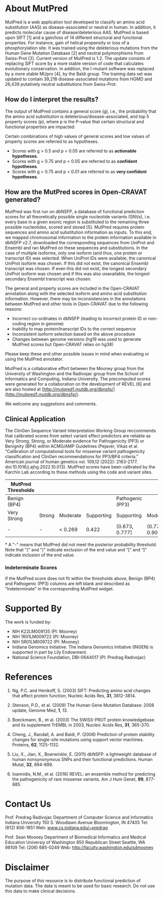 # About MutPred

MutPred is a web application tool developed to classify an amino acid substitution (AAS) as disease-associated or neutral in human. In addition, it predicts molecular cause of disease/deleterious AAS. MutPred is based upon SIFT [1] and a gain/loss of 14 different structural and functional properties. For instance, gain of helical propensity or loss of a phosphorylation site. It was trained using the deleterious mutations from the Human Gene Mutation Database [2] and neutral polymorphisms from Swiss-Prot [3]. Current version of MutPred is 1.2. The update consists of replacing SIFT score by a more stable version of code that calculates evolutionary conservation. In addition, the I-mutant software was replaced by a more stable MUpro [4], by the Baldi group. The training data set was updated to contain 39,218 disease-associated mutations from HGMD and 26,439 putatively neutral substitutions from Swiss-Prot. 

## How do I interpret the results? 
The output of MutPred contains a general score (g), i.e., the probability that the amino acid substitution is deleterious/disease-associated, and top 5 property scores (p), where p is the P-value that certain structural and functional properties are impacted. 

Certain combinations of high values of general scores and low values of property scores are referred to as hypotheses.

- Scores with g > 0.5 and p < 0.05 are referred to as **actionable hypotheses**.
- Scores with g > 0.75 and p < 0.05 are referred to as **confident hypotheses**.
- Scores with g > 0.75 and p < 0.01 are referred to as **very confident hypotheses**.

## How are the MutPred scores in Open-CRAVAT generated?
MutPred was first run on dbNSFP, a database of functional prediction scores for all theoretically possible single nucleotide variants (SNVs), i.e. every base in a given exonic region is substituted to the remaining three possible nucleotides, scored and stored [5]. MutPred requires protein sequences and amino acid substitution information as inputs. To this end, we mapped chromosomal information to the protein information available in dbNSFP v2.7, downloaded the corresponding sequences from UniProt and Ensembl and ran MutPred on these sequences and substitutions. In the case of multiple isoforms, only one isoform (and thus, one protein or transcript ID) was selected. When UniProt IDs were available, the canonical UniProt isoform was chosen. If this did not exist, the canonical Ensembl transcript was chosen. If even this did not exist, the longest secondary UniProt isoform was chosen and if this was also unavailable, the longest secondary Ensembl transcript was chosen.

The general and property scores are included in the Open-CRAVAT annotation along with the selected isoform and amino acid substitution information. However, there may be inconsistencies in the annotations between MutPred and other tools in Open-CRAVAT due to the following reasons:

- Incorrect co-ordinates in dbNSFP (leading to incorrect protein ID or non-coding region in genome)
- Inability to map protein/transcript IDs to the correct sequence
- Inconsistent isoform selection based on the above procedure
- Changes between genome versions (hg19 was used to generate MutPred scores but Open-CRAVAT relies on hg38)

Please keep these and other possible issues in mind when evaluating or using the MutPred annotator.

MutPred is a collaborative effort between the Mooney group from the University of Washington and the Radivojac group from the School of Informatics and Computing, Indiana University. The precomputed scores were generated for a collaboration on the development of REVEL [6] and are also hosted at [http://mutpred1.mutdb.org/dbnsfp/](http://mutpred1.mutdb.org/dbnsfp/).

We welcome any suggestions and comments.


## Clinical Application

 The ClinGen Sequence Variant Interpretation Working Group reccommends that calibrated scores from select variant effect predictors are reliable as Very Strong, Strong, or Moderate evidence for Pathogenicity (PP3) or Benignity (BP4) within ACMG/AMP Guidelines (Pejaver, Vikas et al. “Calibration of computational tools for missense variant pathogenicity classification and ClinGen recommendations for PP3/BP4 criteria.” American journal of human genetics vol. 109,12 (2022): 2163-2177. doi:10.1016/j.ajhg.2022.10.013). MutPred scores have been calbrated by the Karchin Lab according to these methods using the code and variant sites.

 | MutPred Thresholds |        |          |            |                  |                |         |             |
 |--------------------|--------|----------|------------|------------------|----------------|---------|-------------|
 | Benign (BP4)       |        |          |            | Pathogenic (PP3) |                |         |             |
 | Very Strong        | Strong | Moderate | Supporting | Supporting       | Moderate       | Strong  | Very Strong |
 | -                  | -      | < 0.269  | 0.422      | (0.673, 0.777]   | (0.777, 0.905] | > 0.905 | -           |


 \* A "-" means that MutPred did not meet the posterior probability threshold. Note that "(" and ")" indicate exclusion of the end value and “[” and “]” indicate inclusion of the end value.

 ### Indeterminate Scores

 If the MutPred score does not fit within the thresholds above, Benign (BP4) and Pathogenic (PP3) columns are left blank and described as "Indeterminate" in the corresponding MutPred widget.


# Supported By

The work is funded by:
- NIH K22LM009135 (PI: Mooney)
- NIH 1R01LM009722 (PI: Mooney)
- NIH 5R01LM009722 (PI: Mooney)
- Indiana Genomics Initiative. The Indiana Genomics Initiative (INGEN) is supported in part by Lily Endowment.
- National Science Foundation, DBI-0644017 (PI: Predrag Radivojac)

# References

1. Ng, P.C. and Henikoff, S. (2003) SIFT: Predicting amino acid changes that affect protein function, Nucleic Acids Res, **31**, 3812-3814.

2. Stenson, P.D., et al. (2009) The Human Gene Mutation Database: 2008 update, Genome Med, **1**, 13.

3. Boeckmann, B., et al. (2003) The SWISS-PROT protein knowledgebase and its supplement TrEMBL in 2003, Nucleic Acids Res, **31**, 365-370.

4. Cheng, J., Randall, A. and Baldi, P. (2006) Prediction of protein stability changes for single-site mutations using support vector machines. Proteins, **62**, 1125-1132.

5. Liu, X., Jian, X., Boerwinkle, E. (2011) dbNSFP: a lightweight database of human nonsynonymous SNPs and their functional predictions. Human Mutat, **32**, 894-899.

6. Ioannidis, N.M., et al. (2016) REVEL: an ensemble method for predicting the pathogenicity of rare missense variants. Am J Hum Genet, **99**, 877-885.

# Contact Us

Prof. Predrag Radivojac
Department of Computer Science and Informatics
Indiana University
150 S. Woodlawn Avenue
Bloomington, IN 47405
Tel: (812) 856-1851
Web: www.cs.indiana.edu/~predrag 

Prof. Sean Mooney 
Department of Biomedical Informatics and Medical Education
Universiy of Washington
850 Republican Street
Seattle, WA 98109 
Tel: (206) 685-0249
Web: http://faculty.washington.edu/sdmooney 

# Disclaimer

The purpose of this resource is to distribute functional prediction of mutation data. The data is meant to be used for basic research. Do not use this data to make clinical decisions. 

